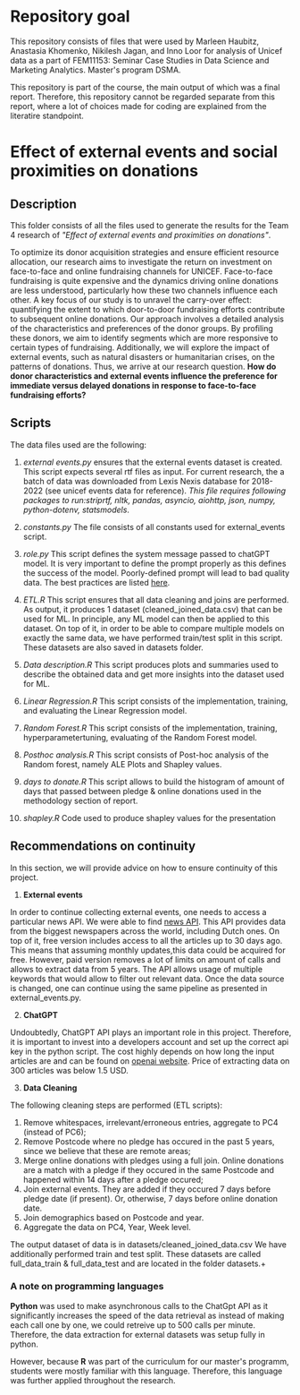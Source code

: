 # Repository goal
This repository consists of files that were used by Marleen Haubitz, Anastasia Khomenko, Nikilesh Jagan, and Inno Loor for analysis of Unicef data as a part of FEM11153: Seminar Case Studies in Data Science and Marketing Analytics. Master's program DSMA.

This repository is part of the course, the main output of which was a final report. Therefore, this repository cannot be regarded separate from this report, where a lot of choices made for coding are explained from the literatire standpoint.

# Effect of external events and social proximities on donations

## Description

This folder consists of all the files used to generate the results for the Team 4 research of _"Effect of external events and proximities on donations"_. 

To optimize its donor acquisition strategies and ensure efficient resource allocation, our research aims to investigate the return on investment on face-to-face and online fundraising channels for UNICEF. Face-to-face fundraising is quite expensive and the dynamics driving online donations are less understood, particularly how these two channels influence each other. A key focus of our study is to unravel the carry-over effect: quantifying the extent to which door-to-door fundraising efforts contribute to subsequent online donations. 
Our approach involves a detailed analysis of the characteristics and preferences of the donor groups. By profiling these donors, we aim to identify segments which are more responsive to certain types of fundraising. Additionally, we will explore the impact of external events, such as natural disasters or humanitarian crises, on the patterns of donations. Thus, we arrive at our research question.
**How do donor characteristics and external events influence the preference for immediate versus delayed donations in response to face-to-face fundraising efforts?**


## Scripts

The data files used are the following:

1. _external events.py_ ensures that the external events dataset is created. This script expects several rtf files as input. For current research, the a batch of data was downloaded from Lexis Nexis database for 2018-2022 (see unicef events data for reference). _This file requires following packages to run:striprtf, nltk, pandas, asyncio, aiohttp, json, numpy, python-dotenv, statsmodels_. 

2. _constants.py_ The file consists of all constants used for external_events script.

3. _role.py_ This script defines the system message passed to chatGPT model. It is very important to define the prompt properly as this defines the success of the model. Poorly-defined prompt will lead to bad quality data. The best practices are listed [here](https://platform.openai.com/docs/guides/prompt-engineering/strategy-write-clear-instructions).

4. _ETL.R_ This script ensures that all data cleaning and joins are performed. As output, it produces 1 dataset (cleaned_joined_data.csv) that can be used for ML. In principle, any ML model can then be applied to this dataset. On top of it, in order to be able to compare multiple models on exactly the same data, we have performed train/test split in this script. These datasets are also saved in datasets folder.

5. _Data description.R_ This script produces plots and summaries used to describe the obtained data and get more insights into the dataset used for ML.


6. _Linear Regression.R_ This script consists of the implementation, training, and evaluating the Linear Regression model.

7. _Random Forest.R_ This script consists of the implementation, training, hyperparametertuning, evaluating of the Random Forest model.

8. _Posthoc analysis.R_ This script consists of Post-hoc analysis of the Random forest, namely ALE Plots and Shapley values.

9. _days to donate.R_ This script allows to build the histogram of amount of days that passed between pledge & online donations used in the methodology section of report.

10. _shapley.R_ Code used to produce shapley values for the presentation

## Recommendations on continuity

In this section, we will provide advice on how to ensure continuity of this project.

1. **External events**

In order to continue collecting external events, one needs to access a particular news API. We were able to find [news API](https://newsapi.org/). This API provides data from the biggest newspapers across the world, including Dutch ones. On top of it, free version includes access to all the articles up to 30 days ago. This means that assuming monthly updates,this data could be acquired for free. However, paid version removes a lot of limits on amount of calls and allows to extract data from 5 years. The API allows usage of multiple keywords that would allow to filter out relevant data. Once the data source is changed, one can continue using the same pipeline as presented in external_events.py.

2. **ChatGPT**

Undoubtedly, ChatGPT API plays an important role in this project. Therefore, it is important to invest into a developers account and set up the correct api key in the python script. The cost highly depends on how long the input articles are and can be found on [openai website](https://openai.com/pricing). Price of extracting data on 300 articles was below 1.5 USD.

3. **Data Cleaning**

The following cleaning steps are performed (ETL scripts):

1. Remove whitespaces, irrelevant/erroneous entries, aggregate to PC4 (instead of PC6);
2. Remove Postcode where no pledge has occured in the past 5 years, since we believe that these are remote areas;
3. Merge online donations with pledges using a full join. Online donations are a match with a pledge if they occured in the same Postcode and happened within 14 days after a pledge occured;
4. Join external events. They are added if they occured 7 days before pledge date (if present). Or, otherwise, 7 days before online donation date.
5. Join demographics based on Postcode and year.
6. Aggregate the data on PC4, Year, Week level. 

The output dataset of data is in datasets/cleaned_joined_data.csv
We have additionally performed train and test split. These datasets are called full_data_train & full_data_test and are located in the folder datasets.+


### A note on programming languages

**Python** was used to make asynchronous calls to the ChatGpt API as it significantly increases the speed of the data retrieval as instead of making each call one by one, we could retreive up to 500 calls per minute. Therefore, the data extraction for external datasets was setup fully in python. 

However, because **R** was part of the curriculum for our master's programm, students were mostly familiar with this language. Therefore, this language was further applied throughout the research.
